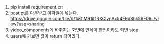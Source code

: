 1. pip install requirement.txt
2. best.pt를 다운받고 이파일에 넣는다.   https://drive.google.com/file/d/1xGlM91if1RXCIvnAx54E6d8hk56F09li/view?usp=sharing
3. video_components에 비춰지는 화면에 인식이 한번이라도 되면 stop
4. users에 가보면 값이 return 되어있다.
